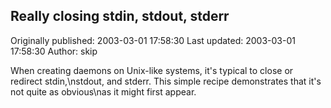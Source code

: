 ## Really closing stdin, stdout, stderr

Originally published: 2003-03-01 17:58:30
Last updated: 2003-03-01 17:58:30
Author: skip 

When creating daemons on Unix-like systems, it's typical to close or redirect stdin,\nstdout, and stderr.  This simple recipe demonstrates that it's not quite as obvious\nas it might first appear.